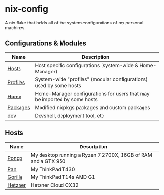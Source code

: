 # nix-config

A nix flake that holds all of the system configurations of my personal machines.

## Configurations & Modules

Name                    | Description
----------------------- | -----------
[Hosts](./hosts)	    | Host specific configurations (system-wide & Home-Manager)
[Profiles](./profiles)  | System-wide "profiles" (modular configurations) used by some hosts
[Home](./home)          | Home-Manager configurations for users that may be imported by some hosts
[Packages](./packages)  | Modified nixpkgs packages and custom packages
[dev](./dev)            | Devshell, deployment tool, etc

## Hosts

Name                                        | Description
------------------------------------------- | -----------
[Pongo](./hosts/pongo) 	                    | My desktop running a Ryzen 7 2700X, 16GB of RAM and a GTX 950 
[Pan](./hosts/pan)     	                    | My ThinkPad T430
[Gorilla](./hosts/gorilla)     	            | My ThinkPad T14s AMD G1
[Hetzner](./hosts/hetzner)     	            | Hetzner Cloud CX32
